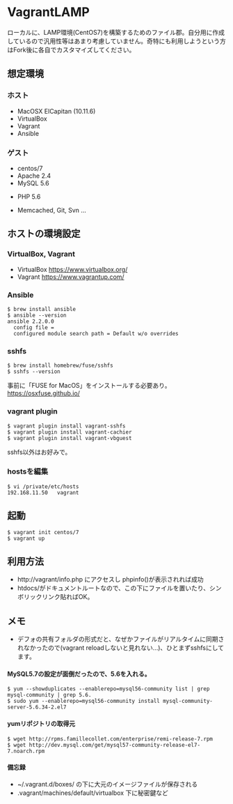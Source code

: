 # VagrantLAMP
ローカルに、LAMP環境(CentOS7)を構築するためのファイル郡。自分用に作成しているので汎用性等はあまり考慮していません。奇特にも利用しようという方はFork後に各自でカスタマイズしてください。

## 想定環境

### ホスト

+ MacOSX ElCapitan (10.11.6)
+ VirtualBox
+ Vagrant
+ Ansible

### ゲスト 

+ centos/7
+ Apache 2.4
+ MySQL 5.6
* PHP 5.6
+ Memcached, Git, Svn ...

## ホストの環境設定
### VirtualBox, Vagrant
* VirtualBox https://www.virtualbox.org/
* Vagrant https://www.vagrantup.com/

### Ansible
	$ brew install ansible
	$ ansible --version
	ansible 2.2.0.0
	  config file = 
	  configured module search path = Default w/o overrides

### sshfs
	$ brew install homebrew/fuse/sshfs
	$ sshfs --version

事前に「FUSE for MacOS」をインストールする必要あり。
https://osxfuse.github.io/


### vagrant plugin
	$ vagrant plugin install vagrant-sshfs
	$ vagrant plugin install vagrant-cachier
	$ vagrant plugin install vagrant-vbguest

sshfs以外はお好みで。


### hostsを編集
	$ vi /private/etc/hosts
	192.168.11.50   vagrant

## 起動
	$ vagrant init centos/7
	$ vagrant up

## 利用方法
* http://vagrant/info.php にアクセスし phpinfo()が表示されれば成功
* htdocs/がドキュメントルートなので、この下にファイルを置いたり、シンボリックリンク貼ればOK。

## メモ
* デフォの共有フォルダの形式だと、なぜかファイルがリアルタイムに同期されなかったので(vagrant reloadしないと見れない…)、ひとまずsshfsにしてます。

#### MySQL5.7の設定が面倒だったので、5.6を入れる。
	$ yum --showduplicates --enablerepo=mysql56-community list | grep mysql-community | grep 5.6.
	$ sudo yum --enablerepo=mysql56-community install mysql-community-server-5.6.34-2.el7 

#### yumリポジトリの取得元
	$ wget http://rpms.famillecollet.com/enterprise/remi-release-7.rpm
	$ wget http://dev.mysql.com/get/mysql57-community-release-el7-7.noarch.rpm	

#### 備忘録
* ~/.vagrant.d/boxes/ の下に大元のイメージファイルが保存される
* .vagrant/machines/default/virtualbox 下に秘密鍵など

